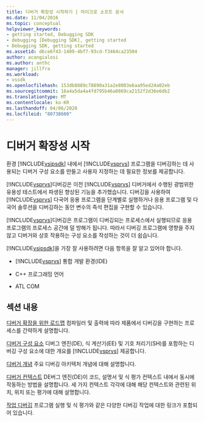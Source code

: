 ```yaml
---
title: 디버거 확장성 시작하기 | 마이크로 소프트 문서
ms.date: 11/04/2016
ms.topic: conceptual
helpviewer_keywords:
- getting started, Debugging SDK
- debugging [Debugging SDK], getting started
- Debugging SDK, getting started
ms.assetid: d6ce6f43-1409-4bf7-93cd-f3464ca23504
author: acangialosi
ms.author: anthc
manager: jillfra
ms.workload:
- vssdk
ms.openlocfilehash: 153db8889c78890a31a2e8003e6aa95ed24a02eb
ms.sourcegitcommit: 16a4a5da4a4fd795b46a0869ca2152f2d36e6db2
ms.translationtype: MT
ms.contentlocale: ko-KR
ms.lasthandoff: 04/06/2020
ms.locfileid: "80738600"
---
```

# <a name="get-started-with-debugger-extensibility"></a>디버거 확장성 시작
환경 [!INCLUDE[vsipsdk](../../extensibility/includes/vsipsdk_md.md)] 내에서 [!INCLUDE[vsprvs](../../code-quality/includes/vsprvs_md.md)] 프로그램을 디버깅하는 데 사용되는 디버거 구성 요소를 만들고 사용자 지정하는 데 필요한 정보를 제공합니다.

 [!INCLUDE[vsprvs](../../code-quality/includes/vsprvs_md.md)]디버깅은 이전 [!INCLUDE[vsprvs](../../code-quality/includes/vsprvs_md.md)] 디버거에서 수행된 광범위한 유용성 테스트에서 파생된 향상된 기능을 추가했습니다. 디버깅을 사용하여 [!INCLUDE[vsprvs](../../code-quality/includes/vsprvs_md.md)] 다국어 응용 프로그램을 단계별로 실행하거나 응용 프로그램 및 다국어 솔루션을 디버깅하는 동안 변수의 즉석 편집을 구현할 수 있습니다.

 [!INCLUDE[vsprvs](../../code-quality/includes/vsprvs_md.md)]디버깅은 프로그램이 디버깅되는 프로세스에서 실행되므로 응용 프로그램의 프로세스 공간에 덜 방해가 됩니다. 따라서 디버깅 프로그램에 영향을 주지 않고 디버거와 상호 작용하는 구성 요소를 작성하는 것이 더 쉽습니다.

 [!INCLUDE[vsipsdk](../../extensibility/includes/vsipsdk_md.md)]을 가장 잘 사용하려면 다음 항목을 잘 알고 있어야 합니다.

- [!INCLUDE[vsprvs](../../code-quality/includes/vsprvs_md.md)] 통합 개발 환경(IDE)

- C++ 프로그래밍 언어

- ATL COM

## <a name="in-this-section"></a>섹션 내용
 [디버거 확장을 위한 로드맵](../../extensibility/debugger/roadmap-for-extending-the-debugger.md) 컴파일러 및 출력에 따라 제품에서 디버깅을 구현하는 프로세스를 간략하게 설명합니다.

 [디버거 구성 요소](../../extensibility/debugger/debugger-components.md) 디버그 엔진(DE), 식 계산기(EE) 및 기호 처리기(SH)를 포함하는 디버깅 구성 요소에 대한 개요를 [!INCLUDE[vsprvs](../../code-quality/includes/vsprvs_md.md)] 제공합니다.

 [디버거 개념](../../extensibility/debugger/debugger-concepts.md) 주요 디버깅 아키텍처 개념에 대해 설명합니다.

 [디버거 컨텍스트](../../extensibility/debugger/debugger-contexts.md) DE버그 엔진(DE)이 코드, 설명서 및 식 평가 컨텍스트 내에서 동시에 작동하는 방법을 설명합니다. 세 가지 컨텍스트 각각에 대해 해당 컨텍스트와 관련된 위치, 위치 또는 평가에 대해 설명합니다.

 [작업 디버깅](../../extensibility/debugger/debugging-tasks.md) 프로그램 실행 및 식 평가와 같은 다양한 디버깅 작업에 대한 링크가 포함되어 있습니다.
